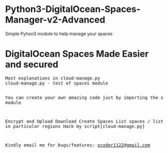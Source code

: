 # Python3-DigitalOcean-Spaces-Manager-v2-Advanced
Simple Pyhon3 module to help manage your spaces
<h1>DigitalOcean Spaces Made Easier and secured</h1>
<p></p>
<pre>
Most explanations in cloud-manage.py
cloud-manage.py - test of spaces module

You can create your own amazing code just by importing the space module

Encrypt and Upload
Download
Create Spaces
List spaces / list spaces in particular regions
Hack my script[cloud-manage.py]

Kindly email me for bugs/features: xcoder1122@gmail.com
</pre>
